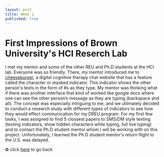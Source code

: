 ```yaml
---
layout: post
title: Week 1
published: true
---
```


# First Impressions of Brown University's HCI Reserch Lab

I met my mentor and some of the other REU and Ph.D students at the HCI lab. Everyone was so friendly. There, my mentor introduced me to [cheeseburger](https://cheeseburgertherapy.org/), a digital cognitive therapy chat website that has a feature called the character or masked indicator. This indicator shows the other person's texts in the form of #s as they type. My mentor was thinking what if there was another interface that kind of worked like google docs where one can see the other person’s message as they are typing (backspace and all). The concept was especially intriguing to me, and we utlimately decided to conduct a research study with different types of indicators to see how they would effect communication for my DREU program. For my first few tasks, I was assigned to find 5 clossest papers to SMS/DM style texting (texting indicators, show hidden characters while typing, full live typing) and to contact the Ph.D student mentor whom I will be working with on this project. Unfortunately, I learned the Ph.D student mentor's return flight to the U.S. was delayed.

✿ click [here](https://momentine.github.io/) to go back
